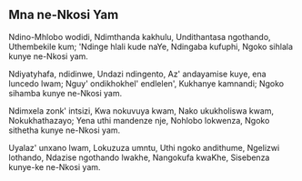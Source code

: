 ## Mna ne-Nkosi Yam

Ndino-Mhlobo wodidi, Ndimthanda kakhulu,
Undithantasa ngothando, Uthembekile kum;
'Ndinge hlali kude naYe, Ndingaba kufuphi,
Ngoko sihlala kunye ne-Nkosi yam.

Ndiyatyhafa, ndidinwe, Undazi ndingento,
Az' andayamise kuye, ena luncedo lwam;
Nguy' ondikhokhel' endlelen', Kukhanye kamnandi;
Ngoko sihamba kunye ne-Nkosi yam.

Ndimxela zonk' intsizi, Kwa nokuvuya kwam,
Nako ukukholiswa kwam, Nokukhathazayo;
Yena uthi mandenze nje, Nohlobo lokwenza,
Ngoko sithetha kunye ne-Nkosi yam.

Uyalaz' unxano lwam, Lokuzuza umntu,
Uthi ngoko andithume, Ngelizwi lothando,
Ndazise ngothando lwakhe, Nangokufa kwaKhe,
Sisebenza kunye-ke ne-Nkosi yam.

